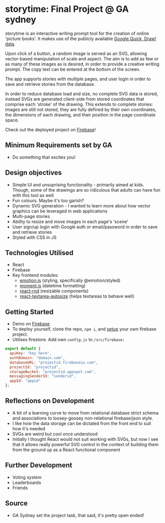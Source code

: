 # storytime: Final Project @ GA sydney

storytime is an interactive writing prompt tool for the creation of online 'picture books'. It makes use of the publicly available [Google Quick, Draw! data](https://github.com/googlecreativelab/quickdraw-dataset).

Upon click of a button, a random image is served as an SVG, allowing vector-based manipulation of scale and aspect. The aim is to add as few or as many of these images as is desired, in order to provide a creative writing prompt. The copy text can be entered at the bottom of the screen.

The app supports stories with multiple pages, and user login in order to save and retrieve stories from the database.

In order to reduce database load and size, no complete SVG data is stored, instead SVGs are generated client-side from stored coordinates that comprise each 'stroke' of the drawing. This extends to complete stories: images are still not stored, they are fully defined by their own coordinates, the dimensions of each drawing, and their position in the page coordinate space.

Check out the deployed project on [Firebase](https://storytime-261823.firebaseapp.com)!

## Minimum Requirements set by GA
* Do something that excites you!

## Design objectives
* Simple UI and unsuprising functionality - primarily aimed at kids. Though, some of the drawings are so ridiculous that adults can have fun with this tool as well
* Fun colours. Maybe it's too garish?
* Dynamic SVG generation - I wanted to learn more about how vector graphics can be leveraged in web applications
* Multi-page stories
* Ability to resize and move images in each page's 'scene'
* User sign/up login with Google auth or email/password in order to save and retrieve stories
* Styled with CSS in JS

## Technologies Utilised
* React
* Firebase
* Key frontend modules:
  * [emotion.js](https://github.com/emotion-js/emotion) (styling, specifically @emotion/styled)
  * [moment.js](https://github.com/moment/moment) (datetime formatting)
  * [react-rnd](https://github.com/bokuweb/react-rnd) (resizable components)
  * [react-textarea-autosize](https://github.com/buildo/react-autosize-textarea) (helps textareas to behave well)

## Getting Started
* Demo on [Firebase](https://storytime-261823.firebaseapp.com)
* To deploy yourself, clone the repo, `npm i`, and [setup](https://console.firebase.google.com/) your own firebase project.
* Utilises firestore. Add own `config.js` to `/src/firebase:`
```js
export default {
  apiKey: "key here",
  authDomain: "domain.com",
  databaseURL: "projectid.firebaseio.com",
  projectId: "projectid",
  storageBucket: "projectid.appspot.com",
  messagingSenderId: "senderid",
  appId: "appid"
};
```

## Reflections on Development
* A bit of a learning curve to move from relational database strict schema and associations to loosey-goosey non-relational firebase/json style.
* I like how the data storage can be dictated from the front end to suit how it's needed
* SVGs are weird but cool once understood
* Initially I thought React would not suit working with SVGs, but now I see that it allows really powerful SVG control in the context of building them from the ground up as a React functional component

## Further Development
* Voting system
* Leaderboards
* Friends

## Source
* GA Sydney set the project task, that said, it's pretty open ended!
